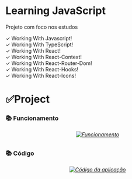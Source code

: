 # Learning JavaScript

Projeto com foco nos estudos

✓ Working With Javascript! <br>
✓ Working With TypeScript! <br>
✓ Working With React! <br>
✓ Working With React-Context! <br>
✓ Working With React-Router-Dom! <br>
✓ Working With React-Hooks! <br>
✓ Working With React-Icons! <br>

 <h1>✅Project</h1>
 <h3>📚 Funcionamento</h3>

 <h6 align="center">
   <a href="https://www.linkedin.com/feed/update/urn:li:activity:6933508663361843200/">
    <img src="./apresentacao/gif.gif" alt="Funcionamento" />
   </a>
 </h6>
 <h2></h2>

 <h3>📚 Código</h3>
 <h6 align="center">
    <a href="https://www.linkedin.com/feed/update/urn:li:activity:6933508663361843200/">
      <img src="./apresentacao/vsCode.gif" alt="Código da aplicação" />
    </a>
  </h6>
